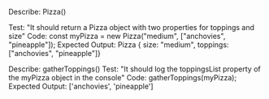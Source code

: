 Describe: Pizza()

Test: "It should return a Pizza object with two properties for toppings and size"
Code: const myPizza = new Pizza("medium", ["anchovies", "pineapple"]);
Expected Output: Pizza { size: "medium", toppings: ["anchovies", "pineapple"]}


Describe: gatherToppings()
Test: "It should log the toppingsList property of the myPizza object in the console"
Code: gatherToppings(myPizza);
Expected Output: ['anchovies', 'pineapple']